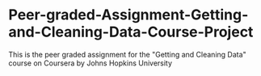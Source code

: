 # Peer-graded-Assignment-Getting-and-Cleaning-Data-Course-Project
This is the peer graded assignment for the "Getting and Cleaning Data" course on Coursera by Johns Hopkins University
